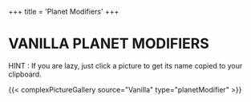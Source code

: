 +++
title = 'Planet Modifiers'
+++

# VANILLA PLANET MODIFIERS

HINT : If you are lazy, just click a picture to get its name copied to your clipboard.

{{< complexPictureGallery source="Vanilla" type="planetModifier" >}}
